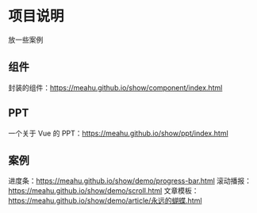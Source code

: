 # 项目说明
放一些案例

## 组件
封装的组件：https://meahu.github.io/show/component/index.html

## PPT
一个关于 Vue 的 PPT：https://meahu.github.io/show/ppt/index.html

## 案例
进度条：https://meahu.github.io/show/demo/progress-bar.html
滚动播报：https://meahu.github.io/show/demo/scroll.html
文章模板：https://meahu.github.io/show/demo/article/永远的蝴蝶.html
